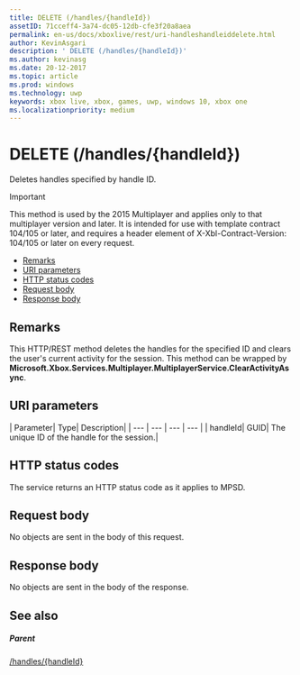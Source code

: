 ```yaml
---
title: DELETE (/handles/{handleId})
assetID: 71cceff4-3a74-dc05-12db-cfe3f20a8aea
permalink: en-us/docs/xboxlive/rest/uri-handleshandleiddelete.html
author: KevinAsgari
description: ' DELETE (/handles/{handleId})'
ms.author: kevinasg
ms.date: 20-12-2017
ms.topic: article
ms.prod: windows
ms.technology: uwp
keywords: xbox live, xbox, games, uwp, windows 10, xbox one
ms.localizationpriority: medium
---
```



# DELETE (/handles/{handleId})
Deletes handles specified by handle ID.

> [!IMPORTANT]
> This method is used by the 2015 Multiplayer and applies only to that multiplayer version and later. It is intended for use with template contract 104/105 or later, and requires a header element of X-Xbl-Contract-Version: 104/105 or later on every request.

  * [Remarks](#ID4ET)
  * [URI parameters](#ID4EAB)
  * [HTTP status codes](#ID4ELB)
  * [Request body](#ID4ESB)
  * [Response body](#ID4E4B)

<a id="ID4ET"></a>


## Remarks
This HTTP/REST method deletes the handles for the specified ID and clears the user's current activity for the session. This method can be wrapped by **Microsoft.Xbox.Services.Multiplayer.MultiplayerService.ClearActivityAsync**.  
<a id="ID4EAB"></a>


## URI parameters

| Parameter| Type| Description|
| --- | --- | --- | --- |
| handleId| GUID| The unique ID of the handle for the session.|

<a id="ID4ELB"></a>


## HTTP status codes
The service returns an HTTP status code as it applies to MPSD.  
<a id="ID4ESB"></a>


## Request body

No objects are sent in the body of this request.

<a id="ID4E4B"></a>


## Response body

No objects are sent in the body of the response.

<a id="ID4EIC"></a>


## See also

<a id="ID4EKC"></a>


##### Parent

[/handles/{handleId}](uri-handleshandleid.md)

